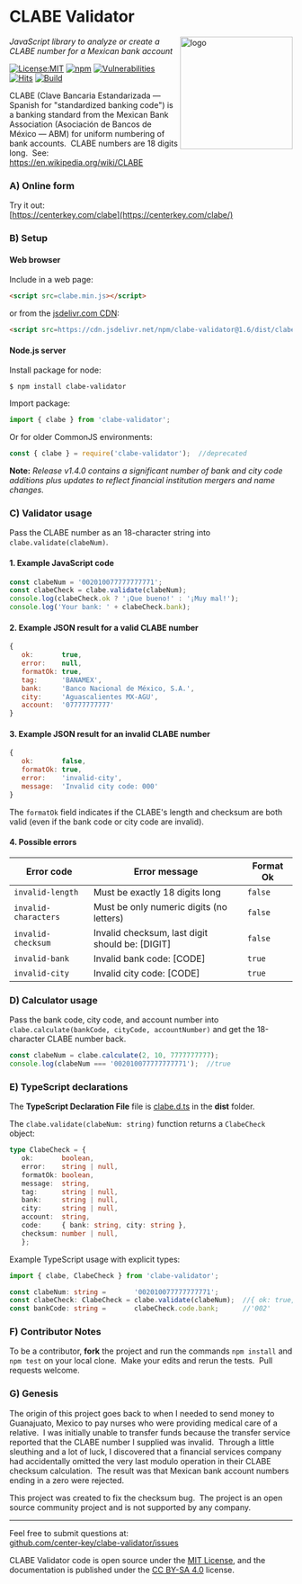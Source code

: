 # CLABE Validator
<img src=https://centerkey.com/graphics/center-key-logo.svg align=right width=200 alt=logo>

_JavaScript library to analyze or create a CLABE number for a Mexican bank account_

[![License:MIT](https://img.shields.io/badge/License-MIT-blue.svg)](https://github.com/center-key/clabe-validator/blob/master/LICENSE.txt)
[![npm](https://img.shields.io/npm/v/clabe-validator.svg)](https://www.npmjs.com/package/clabe-validator)
[![Vulnerabilities](https://snyk.io/test/github/center-key/clabe-validator/badge.svg)](https://snyk.io/test/github/center-key/clabe-validator)
[![Hits](https://data.jsdelivr.com/v1/package/npm/clabe-validator/badge?style=rounded)](https://www.jsdelivr.com/package/npm/clabe-validator)
[![Build](https://travis-ci.org/center-key/clabe-validator.svg)](https://travis-ci.org/center-key/clabe-validator)

CLABE (Clave Bancaria Estandarizada &mdash; Spanish for "standardized banking code") is a banking
standard from the Mexican Bank Association (Asociación de Bancos de México &mdash; ABM) for
uniform numbering of bank accounts.&nbsp; CLABE numbers are 18 digits long.&nbsp;
See: https://en.wikipedia.org/wiki/CLABE

### A) Online form
Try it out:<br>
[https://centerkey.com/clabe](https://centerkey.com/clabe/)

### B) Setup
#### Web browser
Include in a web page:
```html
<script src=clabe.min.js></script>
```
or from the [jsdelivr.com CDN](https://www.jsdelivr.com/package/npm/clabe-validator):
```html
<script src=https://cdn.jsdelivr.net/npm/clabe-validator@1.6/dist/clabe.min.js></script>
```
#### Node.js server
Install package for node:
```shell
$ npm install clabe-validator
```
Import package:
```javascript
import { clabe } from 'clabe-validator';
```
Or for older CommonJS environments:
```javascript
const { clabe } = require('clabe-validator');  //deprecated
```

**Note:** _Release v1.4.0 contains a significant number of bank and city code additions plus
updates to reflect financial institution mergers and name changes._

### C) Validator usage
Pass the CLABE number as an 18-character string into `clabe.validate(clabeNum)`.

#### 1. Example JavaScript code
```javascript
const clabeNum = '002010077777777771';
const clabeCheck = clabe.validate(clabeNum);
console.log(clabeCheck.ok ? '¡Que bueno!' : '¡Muy mal!');
console.log('Your bank: ' + clabeCheck.bank);
```

#### 2. Example JSON result for a valid CLABE number
```javascript
{
   ok:       true,
   error:    null,
   formatOk: true,
   tag:      'BANAMEX',
   bank:     'Banco Nacional de México, S.A.',
   city:     'Aguascalientes MX-AGU',
   account:  '07777777777'
}
```

#### 3. Example JSON result for an invalid CLABE number
```javascript
{
   ok:       false,
   formatOk: true,
   error:    'invalid-city',
   message:  'Invalid city code: 000'
}
```
The `formatOk` field indicates if the CLABE's length and checksum are both valid (even if the bank
code or city code are invalid).

#### 4. Possible errors
| Error code           | Error message                                   | Format Ok |
| -------------------- | ----------------------------------------------- | ----------|
| `invalid-length`     | Must be exactly 18 digits long                  | `false`   |
| `invalid-characters` | Must be only numeric digits (no letters)        | `false`   |
| `invalid-checksum`   | Invalid checksum, last digit should be: [DIGIT] | `false`   |
| `invalid-bank`       | Invalid bank code: [CODE]                       | `true`    |
| `invalid-city`       | Invalid city code: [CODE]                       | `true`    |

### D) Calculator usage
Pass the bank code, city code, and account number into
`clabe.calculate(bankCode, cityCode, accountNumber)`
and get the 18-character CLABE number back.

```javascript
const clabeNum = clabe.calculate(2, 10, 7777777777);
console.log(clabeNum === '002010077777777771');  //true
```

### E) TypeScript declarations
The **TypeScript Declaration File** file is [clabe.d.ts](dist/clabe.d.ts) in the **dist** folder.

The `clabe.validate(clabeNum: string)` function returns a `ClabeCheck` object:
```typescript
type ClabeCheck = {
   ok:       boolean,
   error:    string | null,
   formatOk: boolean,
   message:  string,
   tag:      string | null,
   bank:     string | null,
   city:     string | null,
   account:  string,
   code:     { bank: string, city: string },
   checksum: number | null,
   };
```

Example TypeScript usage with explicit types:
```typescript
import { clabe, ClabeCheck } from 'clabe-validator';

const clabeNum: string =       '002010077777777771';
const clabeCheck: ClabeCheck = clabe.validate(clabeNum);  //{ ok: true, error: null, ... }
const bankCode: string =       clabeCheck.code.bank;      //'002'
```

### F) Contributor Notes
To be a contributor, **fork** the project and run the commands `npm install` and `npm test` on your
local clone.&nbsp; Make your edits and rerun the tests.&nbsp; Pull requests welcome.

### G) Genesis
The origin of this project goes back to when I needed to send money to Guanajuato, Mexico to pay
nurses who were providing medical care of a relative.&nbsp; I was initially unable to transfer funds
because the transfer service reported that the CLABE number I supplied was invalid.&nbsp; Through a
little sleuthing and a lot of luck, I discovered that a financial services company had accidentally
omitted the very last modulo operation in their CLABE checksum calculation.&nbsp; The result was
that Mexican bank account numbers ending in a zero were rejected.

This project was created to fix the checksum bug.&nbsp; The project is an open source community
project and is not supported by any company.
<br>

---
Feel free to submit questions at:<br>
[github.com/center-key/clabe-validator/issues](https://github.com/center-key/clabe-validator/issues)

CLABE Validator code is open source under the [MIT License](LICENSE.txt),
and the documentation is published under the
[CC BY-SA 4.0](https://creativecommons.org/licenses/by-sa/4.0) license.
